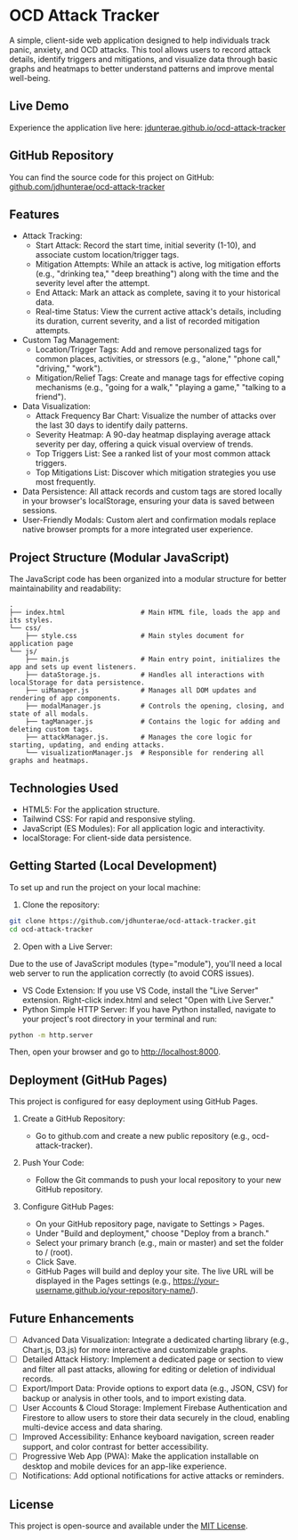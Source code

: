 # OCD Attack Tracker

A simple, client-side web application designed to help individuals track panic, anxiety, and OCD attacks. This tool allows users to record attack details, identify triggers and mitigations, and visualize data through basic graphs and heatmaps to better understand patterns and improve mental well-being.

## Live Demo

Experience the application live here: [jdunterae.github.io/ocd-attack-tracker](https://jdunterae.github.io/ocd-attack-tracker)

## GitHub Repository

You can find the source code for this project on GitHub: [github.com/jdhunterae/ocd-attack-tracker](https://github.com/jdhunterae/ocd-attack-tracker)

## Features

- Attack Tracking:
  - Start Attack: Record the start time, initial severity (1-10), and associate custom location/trigger tags.
  - Mitigation Attempts: While an attack is active, log mitigation efforts (e.g., "drinking tea," "deep breathing") along with the time and the severity level after the attempt.
  - End Attack: Mark an attack as complete, saving it to your historical data.
  - Real-time Status: View the current active attack's details, including its duration, current severity, and a list of recorded mitigation attempts.
- Custom Tag Management:
  - Location/Trigger Tags: Add and remove personalized tags for common places, activities, or stressors (e.g., "alone," "phone call," "driving," "work").
  - Mitigation/Relief Tags: Create and manage tags for effective coping mechanisms (e.g., "going for a walk," "playing a game," "talking to a friend").
- Data Visualization:
  - Attack Frequency Bar Chart: Visualize the number of attacks over the last 30 days to identify daily patterns.
  - Severity Heatmap: A 90-day heatmap displaying average attack severity per day, offering a quick visual overview of trends.
  - Top Triggers List: See a ranked list of your most common attack triggers.
  - Top Mitigations List: Discover which mitigation strategies you use most frequently.
- Data Persistence: All attack records and custom tags are stored locally in your browser's localStorage, ensuring your data is saved between sessions.
- User-Friendly Modals: Custom alert and confirmation modals replace native browser prompts for a more integrated user experience.

## Project Structure (Modular JavaScript)

The JavaScript code has been organized into a modular structure for better maintainability and readability:

```
.
├── index.html                   # Main HTML file, loads the app and its styles.
└── css/
    ├── style.css                # Main styles document for application page
└── js/
    ├── main.js                  # Main entry point, initializes the app and sets up event listeners.
    ├── dataStorage.js.          # Handles all interactions with localStorage for data persistence.
    ├── uiManager.js             # Manages all DOM updates and rendering of app components.
    ├── modalManager.js          # Controls the opening, closing, and state of all modals.
    ├── tagManager.js            # Contains the logic for adding and deleting custom tags.
    ├── attackManager.js.        # Manages the core logic for starting, updating, and ending attacks.
    └── visualizationManager.js  # Responsible for rendering all graphs and heatmaps.
```

## Technologies Used

- HTML5: For the application structure.
- Tailwind CSS: For rapid and responsive styling.
- JavaScript (ES Modules): For all application logic and interactivity.
- localStorage: For client-side data persistence.

## Getting Started (Local Development)

To set up and run the project on your local machine:

1. Clone the repository:

```bash
git clone https://github.com/jdhunterae/ocd-attack-tracker.git
cd ocd-attack-tracker
```

2. Open with a Live Server:

Due to the use of JavaScript modules (type="module"), you'll need a local web server to run the application correctly (to avoid CORS issues).

- VS Code Extension: If you use VS Code, install the "Live Server" extension. Right-click index.html and select "Open with Live Server."
- Python Simple HTTP Server: If you have Python installed, navigate to your project's root directory in your terminal and run:

```bash
python -m http.server
```

Then, open your browser and go to <http://localhost:8000>.

## Deployment (GitHub Pages)

This project is configured for easy deployment using GitHub Pages.

1. Create a GitHub Repository:

    - Go to github.com and create a new public repository (e.g., ocd-attack-tracker).

2. Push Your Code:

    - Follow the Git commands to push your local repository to your new GitHub repository.

3. Configure GitHub Pages:

    - On your GitHub repository page, navigate to Settings > Pages.
    - Under "Build and deployment," choose "Deploy from a branch."
    - Select your primary branch (e.g., main or master) and set the folder to / (root).
    - Click Save.
    - GitHub Pages will build and deploy your site. The live URL will be displayed in the Pages settings (e.g., <https://your-username.github.io/your-repository-name/>).

## Future Enhancements

- [ ] Advanced Data Visualization: Integrate a dedicated charting library (e.g., Chart.js, D3.js) for more interactive and customizable graphs.
- [ ] Detailed Attack History: Implement a dedicated page or section to view and filter all past attacks, allowing for editing or deletion of individual records.
- [ ] Export/Import Data: Provide options to export data (e.g., JSON, CSV) for backup or analysis in other tools, and to import existing data.
- [ ] User Accounts & Cloud Storage: Implement Firebase Authentication and Firestore to allow users to store their data securely in the cloud, enabling multi-device access and data sharing.
- [ ] Improved Accessibility: Enhance keyboard navigation, screen reader support, and color contrast for better accessibility.
- [ ] Progressive Web App (PWA): Make the application installable on desktop and mobile devices for an app-like experience.
- [ ] Notifications: Add optional notifications for active attacks or reminders.

## License

This project is open-source and available under the [MIT License](LICENSE).
